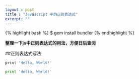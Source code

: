 ```yaml
---
layout : post
title : "Javascript 中的正则表达式"
excerpt: ""
---
```


{% highlight bash %}
$ gem install bundler
{% endhighlight %}

**整理一下js中正则表达式的用法，方便日后查阅**

##正则表达式写法    

```javascript
print 'Hello, World!'
```

```python
print 'Hello, World!'
```